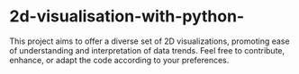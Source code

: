 # 2d-visualisation-with-python-
This project aims to offer a diverse set of 2D visualizations, promoting ease of understanding and interpretation of data trends. Feel free to contribute, enhance, or adapt the code according to your preferences.
